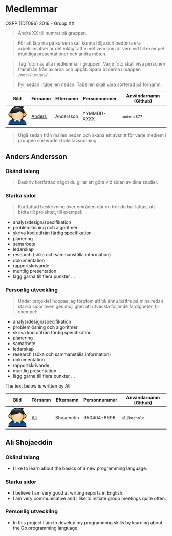 # Medlemmar

OSPP (1DT096) 2016 - Grupp XX

> Ändra XX till numret på gruppen.

> För att lärarna på kursen skall kunna följa och bedöma era arbetsinsatser är det viktigt att vi vet vem som är vem vid till exempel muntliga presentationer och andra möten. 

> Tag foton av alla medlemmar i gruppen. Varje foto skall visa
> personen framifrån från axlarna och uppåt. Spara bilderna i mappen
> `/meta/images/`.

> Fyll sedan i tabellen nedan. Tabellen skall vara sorterad på förnamn.

Bild                                       | Förnamn               | Efternamn | Personnummer | Användarnamn (Github)
-------------------------------------------|-----------------------|-----------|--------------|----------------------
<img src="images/user.png" width="100px">  | [Anders](#anders877)  | Andersson | YYMMDD-XXXX  | `anders877`

> Utgå sedan från mallen nedan och skapa ett avsnitt för varje medlem
i gruppen sorterade i bokstavsordning  <a name="anders877"></a>

## Anders Andersson


### Okänd talang

> Beskriv kortfattad något du gillar att göra vid sidan av dina
> studier.

### Starka sidor

> Kortfattad beskrivning över områden där du tror du har lättast att
> bidra till projektet, till exempel:

- analys/design/specifikation
- problemlösning och algoritmer
- skriva kod utifrån färdig specifikation
- planering
- samarbete
- ledarskap
- research (söka och sammanställa information)
- dokumentation
- rapportskrivande
- muntlig presentation
- lägg gärna till flera punkter ...

### Personlig utveckling

> Under projektet hoppas jag förutom att bli ännu bättre på mina redan
> starka sidor även ges möjlighet att utveckla följande färdigheter,
> till exempel:

- analys/design/specifikation
- problemlösning och algoritmer
- skriva kod utifrån färdig specifikation
- planering
- samarbete
- ledarskap
- research (söka och sammanställa information)
- dokumentation
- rapportskrivande
- muntlig presentation
- lägg gärna till flera punkter ...

The text below is written by Ali

Bild                                       | Förnamn               | Efternamn | Personnummer | Användarnamn (Github)
-------------------------------------------|-----------------------|-----------|--------------|----------------------
<img src="images/user.png" width="100px">  | [Ali](#alikocholo)  | Shojaeddin | 950404-8696  | `alikocholo`

## Ali Shojaeddin

### Okänd talang

- I like to learn about the basics of a new programming language. 

### Starka sidor

- I believe I am very good at writing reports in English. 
- I am very communicative and I like to initiate group meetings quite often. 

### Personlig utveckling

- In this project I am to develop my programming skills by learning about the Go programming language.
